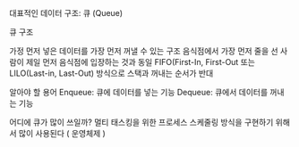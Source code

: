 대표적인 데이터 구조: 큐 (Queue)

큐 구조

가정 먼저 넣은 데이터를 가장 먼저 꺼낼 수 있는 구조
음식점에서 가장 먼저 줄을 선 사람이 제일 먼저 음식점에 입장하는 것과 동일
FIFO(First-In, First-Out 또는 LILO(Last-in, Last-Out) 방식으로 스택과 꺼내는 순서가 반대

알아야 할 용어
Enqueue: 큐에 데이터를 넣는 기능
Dequeue: 큐에서 데이터를 꺼내는 기능

어디에 큐가 많이 쓰일까?
멀티 태스킹을 위한 프로세스 스케줄링 방식을 구현하기 위해서 많이 사용된다 ( 운영체제 )